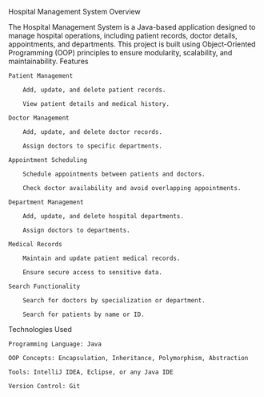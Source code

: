 Hospital Management System
Overview

The Hospital Management System is a Java-based application designed to manage hospital operations, including patient records, doctor details, appointments, and departments. This project is built using Object-Oriented Programming (OOP) principles to ensure modularity, scalability, and maintainability.
Features

    Patient Management

        Add, update, and delete patient records.

        View patient details and medical history.

    Doctor Management

        Add, update, and delete doctor records.

        Assign doctors to specific departments.

    Appointment Scheduling

        Schedule appointments between patients and doctors.

        Check doctor availability and avoid overlapping appointments.

    Department Management

        Add, update, and delete hospital departments.

        Assign doctors to departments.

    Medical Records

        Maintain and update patient medical records.

        Ensure secure access to sensitive data.

    Search Functionality

        Search for doctors by specialization or department.

        Search for patients by name or ID.

Technologies Used

    Programming Language: Java

    OOP Concepts: Encapsulation, Inheritance, Polymorphism, Abstraction

    Tools: IntelliJ IDEA, Eclipse, or any Java IDE

    Version Control: Git
